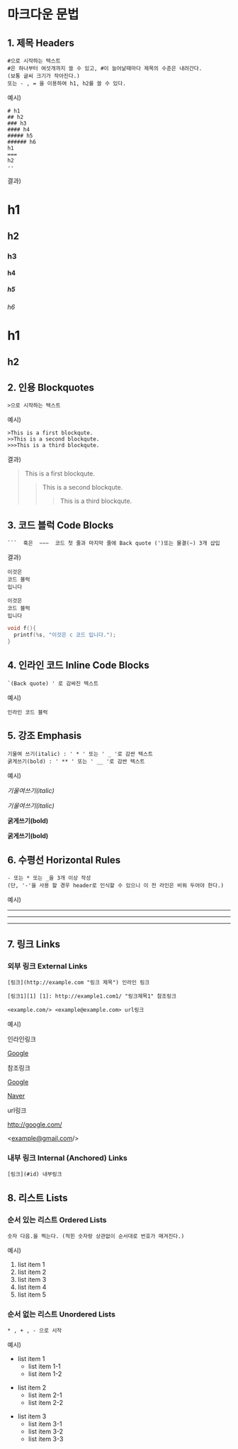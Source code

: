 # 마크다운 문법

## 1. 제목 Headers

~~~
#으로 시작하는 텍스트 
#은 하나부터 여섯개까지 쓸 수 있고, #이 늘어날때마다 제목의 수준은 내려간다. 
(보통 글씨 크기가 작아진다.)
또는 - , = 을 이용하여 h1, h2를 쓸 수 있다. 
~~~

예시) 
~~~
# h1
## h2
### h3
#### h4
##### h5
###### h6
h1
===
h2
--
~~~

결과)

# h1

## h2

### h3

#### h4

##### h5

###### h6

h1
===

h2
--

## 2. 인용 Blockquotes

~~~
>으로 시작하는 텍스트 
~~~

예시)
~~~
>This is a first blockqute.
>>This is a second blockqute.
>>>This is a third blockqute.
~~~

결과)
>This is a first blockqute.
>>This is a second blockqute.
>>>This is a third blockqute.


## 3. 코드 블럭 Code Blocks

~~~
```  혹은  ~~~  코드 첫 줄과 마지막 줄에 Back quote (')또는 물결(~) 3개 삽입 
~~~

결과)

```
이것은
코드 블럭
입니다
```

~~~
이것은
코드 블럭
입니다
~~~

~~~C
void f(){
  printf(%s, "이것은 c 코드 입니다.");
}
~~~

## 4. 인라인 코드 Inline Code Blocks
~~~
`(Back quote) ' 로 감싸진 텍스트 
~~~

예시)

`인라인 코드 블럭` 

## 5. 강조 Emphasis

~~~
기울여 쓰기(italic) : ' * ' 또는 ' _ '로 감싼 텍스트 
굵게쓰기(bold) : ' ** ' 또는 ' __ '로 감싼 텍스트 
~~~

예시)

*기울여쓰기(italic)*

_기울여쓰기(italic)_

**굵게쓰기(bold)**

__굵게쓰기(bold)__

## 6. 수평선 Horizontal Rules

~~~
- 또는 * 또는 _을 3개 이상 작성 
(단, '-'을 사용 할 경우 header로 인식할 수 있으니 이 전 라인은 비워 두어야 한다.) 
~~~

예시)

---

***

___

## 7. 링크 Links

### 외부 링크 External Links

~~~
[링크](http://example.com "링크 제목") 인라인 링크 

[링크1][1] [1]: http://example1.com1/ "링크제목1" 참조링크

<example.com/> <example@example.com> url링크
~~~

예시)

인라인링크

[Google](http://www.google.co.kr"구글")

참조링크

[Google][1]

[Naver][2]

[1]:http://google.com/"구글"

[2]:http://naver.com/"네이버"

url링크

<http://google.com/>

<example@gmail.com/>

### 내부 링크 Internal (Anchored) Links

~~~
[링크](#id) 내부링크
~~~

## 8. 리스트 Lists

### 순서 있는 리스트 Ordered Lists

~~~
숫자 다음.을 찍는다. (적힌 숫자랑 상관없이 순서대로 번호가 매겨진다.)
~~~

예시)

1. list item 1
1. list item 2
2. list item 3
0. list item 4
3. list item 5

### 순서 없는 리스트 Unordered Lists

~~~
* , + , - 으로 시작
~~~

예시)

* list item 1
  * list item 1-1
  * list item 1-2
  
+ list item 2
  + list item 2-1
  + list item 2-2
  
- list item 3
  - list item 3-1
  - list item 3-2
  - list item 3-3

